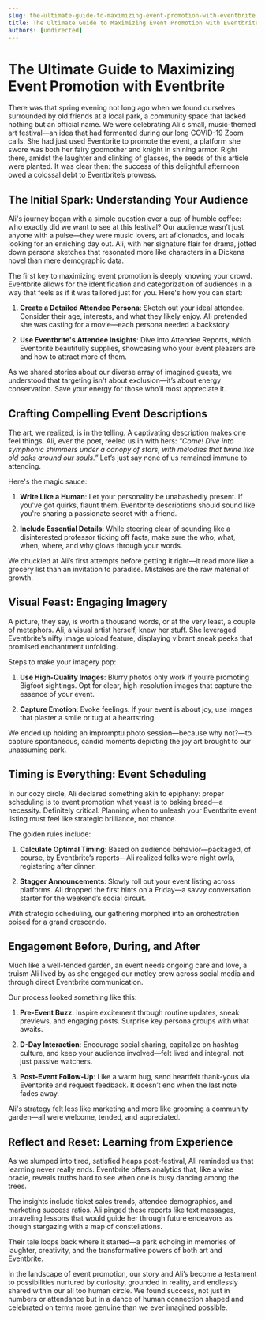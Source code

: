 ```yaml
---
slug: the-ultimate-guide-to-maximizing-event-promotion-with-eventbrite
title: The Ultimate Guide to Maximizing Event Promotion with Eventbrite
authors: [undirected]
---
```


# The Ultimate Guide to Maximizing Event Promotion with Eventbrite

There was that spring evening not long ago when we found ourselves surrounded by old friends at a local park, a community space that lacked nothing but an official name. We were celebrating Ali's small, music-themed art festival—an idea that had fermented during our long COVID-19 Zoom calls. She had just used Eventbrite to promote the event, a platform she swore was both her fairy godmother and knight in shining armor. Right there, amidst the laughter and clinking of glasses, the seeds of this article were planted. It was clear then: the success of this delightful afternoon owed a colossal debt to Eventbrite’s prowess.

## The Initial Spark: Understanding Your Audience

Ali's journey began with a simple question over a cup of humble coffee: who exactly did we want to see at this festival? Our audience wasn’t just anyone with a pulse—they were music lovers, art aficionados, and locals looking for an enriching day out. Ali, with her signature flair for drama, jotted down persona sketches that resonated more like characters in a Dickens novel than mere demographic data. 

The first key to maximizing event promotion is deeply knowing your crowd. Eventbrite allows for the identification and categorization of audiences in a way that feels as if it was tailored just for you. Here's how you can start:

1. **Create a Detailed Attendee Persona**: Sketch out your ideal attendee. Consider their age, interests, and what they likely enjoy. Ali pretended she was casting for a movie—each persona needed a backstory.
   
2. **Use Eventbrite's Attendee Insights**: Dive into Attendee Reports, which Eventbrite beautifully supplies, showcasing who your event pleasers are and how to attract more of them. 

As we shared stories about our diverse array of imagined guests, we understood that targeting isn't about exclusion—it’s about energy conservation. Save your energy for those who’ll most appreciate it.

## Crafting Compelling Event Descriptions

The art, we realized, is in the telling. A captivating description makes one feel things. Ali, ever the poet, reeled us in with hers: *“Come! Dive into symphonic shimmers under a canopy of stars, with melodies that twine like old oaks around our souls.”* Let’s just say none of us remained immune to attending.

Here's the magic sauce:

1. **Write Like a Human**: Let your personality be unabashedly present. If you've got quirks, flaunt them. Eventbrite descriptions should sound like you're sharing a passionate secret with a friend.
   
2. **Include Essential Details**: While steering clear of sounding like a disinterested professor ticking off facts, make sure the who, what, when, where, and why glows through your words.

We chuckled at Ali’s first attempts before getting it right—it read more like a grocery list than an invitation to paradise. Mistakes are the raw material of growth.

## Visual Feast: Engaging Imagery

A picture, they say, is worth a thousand words, or at the very least, a couple of metaphors. Ali, a visual artist herself, knew her stuff. She leveraged Eventbrite’s nifty image upload feature, displaying vibrant sneak peeks that promised enchantment unfolding.

Steps to make your imagery pop:

1. **Use High-Quality Images**: Blurry photos only work if you’re promoting Bigfoot sightings. Opt for clear, high-resolution images that capture the essence of your event.
   
2. **Capture Emotion**: Evoke feelings. If your event is about joy, use images that plaster a smile or tug at a heartstring.

We ended up holding an impromptu photo session—because why not?—to capture spontaneous, candid moments depicting the joy art brought to our unassuming park.

## Timing is Everything: Event Scheduling

In our cozy circle, Ali declared something akin to epiphany: proper scheduling is to event promotion what yeast is to baking bread—a necessity. Definitely critical. Planning when to unleash your Eventbrite event listing must feel like strategic brilliance, not chance.

The golden rules include:

1. **Calculate Optimal Timing**: Based on audience behavior—packaged, of course, by Eventbrite’s reports—Ali realized folks were night owls, registering after dinner.
   
2. **Stagger Announcements**: Slowly roll out your event listing across platforms. Ali dropped the first hints on a Friday—a savvy conversation starter for the weekend’s social circuit.

With strategic scheduling, our gathering morphed into an orchestration poised for a grand crescendo.

## Engagement Before, During, and After

Much like a well-tended garden, an event needs ongoing care and love, a truism Ali lived by as she engaged our motley crew across social media and through direct Eventbrite communication.

Our process looked something like this:

1. **Pre-Event Buzz**: Inspire excitement through routine updates, sneak previews, and engaging posts. Surprise key persona groups with what awaits.
   
2. **D-Day Interaction**: Encourage social sharing, capitalize on hashtag culture, and keep your audience involved—felt lived and integral, not just passive watchers.
   
3. **Post-Event Follow-Up**: Like a warm hug, send heartfelt thank-yous via Eventbrite and request feedback. It doesn’t end when the last note fades away.

Ali's strategy felt less like marketing and more like grooming a community garden—all were welcome, tended, and appreciated.

## Reflect and Reset: Learning from Experience

As we slumped into tired, satisfied heaps post-festival, Ali reminded us that learning never really ends. Eventbrite offers analytics that, like a wise oracle, reveals truths hard to see when one is busy dancing among the trees.

The insights include ticket sales trends, attendee demographics, and marketing success ratios. Ali pinged these reports like text messages, unraveling lessons that would guide her through future endeavors as though stargazing with a map of constellations.

Their tale loops back where it started—a park echoing in memories of laughter, creativity, and the transformative powers of both art and Eventbrite.

In the landscape of event promotion, our story and Ali’s become a testament to possibilities nurtured by curiosity, grounded in reality, and endlessly shared within our all too human circle. We found success, not just in numbers or attendance but in a dance of human connection shaped and celebrated on terms more genuine than we ever imagined possible.